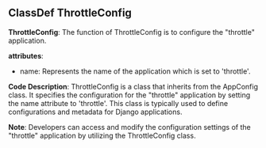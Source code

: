 ## ClassDef ThrottleConfig
**ThrottleConfig**: The function of ThrottleConfig is to configure the "throttle" application.

**attributes**: 
- name: Represents the name of the application which is set to 'throttle'.

**Code Description**: 
ThrottleConfig is a class that inherits from the AppConfig class. It specifies the configuration for the "throttle" application by setting the name attribute to 'throttle'. This class is typically used to define configurations and metadata for Django applications.

**Note**: 
Developers can access and modify the configuration settings of the "throttle" application by utilizing the ThrottleConfig class.
